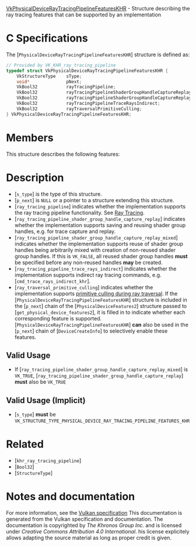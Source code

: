 [VkPhysicalDeviceRayTracingPipelineFeaturesKHR](https://www.khronos.org/registry/vulkan/specs/1.3-extensions/man/html/VkPhysicalDeviceRayTracingPipelineFeaturesKHR.html) - Structure describing the ray tracing features that can be supported by an implementation

# C Specifications
The [`PhysicalDeviceRayTracingPipelineFeaturesKHR`] structure is defined
as:
```c
// Provided by VK_KHR_ray_tracing_pipeline
typedef struct VkPhysicalDeviceRayTracingPipelineFeaturesKHR {
    VkStructureType    sType;
    void*              pNext;
    VkBool32           rayTracingPipeline;
    VkBool32           rayTracingPipelineShaderGroupHandleCaptureReplay;
    VkBool32           rayTracingPipelineShaderGroupHandleCaptureReplayMixed;
    VkBool32           rayTracingPipelineTraceRaysIndirect;
    VkBool32           rayTraversalPrimitiveCulling;
} VkPhysicalDeviceRayTracingPipelineFeaturesKHR;
```

# Members
This structure describes the following features:

# Description
- [`s_type`] is the type of this structure.
- [`p_next`] is `NULL` or a pointer to a structure extending this structure.
- [`ray_tracing_pipeline`] indicates whether the implementation supports the ray tracing pipeline functionality. See [Ray Tracing](https://www.khronos.org/registry/vulkan/specs/1.3-extensions/html/vkspec.html#ray-tracing).
- [`ray_tracing_pipeline_shader_group_handle_capture_replay`] indicates whether the implementation supports saving and reusing shader group handles, e.g. for trace capture and replay.
- [`ray_tracing_pipeline_shader_group_handle_capture_replay_mixed`] indicates whether the implementation supports reuse of shader group handles being arbitrarily mixed with creation of non-reused shader group handles. If this is `VK_FALSE`, all reused shader group handles  **must**  be specified before any non-reused handles  **may**  be created.
- [`ray_tracing_pipeline_trace_rays_indirect`] indicates whether the implementation supports indirect ray tracing commands, e.g. [`cmd_trace_rays_indirect_khr`].
- [`ray_traversal_primitive_culling`] indicates whether the implementation supports [primitive culling during ray traversal](https://www.khronos.org/registry/vulkan/specs/1.3-extensions/html/vkspec.html#ray-traversal-culling-primitive).
If the [`PhysicalDeviceRayTracingPipelineFeaturesKHR`] structure is included in the [`p_next`] chain of the
[`PhysicalDeviceFeatures2`] structure passed to
[`get_physical_device_features2`], it is filled in to indicate whether each
corresponding feature is supported.
[`PhysicalDeviceRayTracingPipelineFeaturesKHR`] **can**  also be used in the [`p_next`] chain of
[`DeviceCreateInfo`] to selectively enable these features.
## Valid Usage
-    If [`ray_tracing_pipeline_shader_group_handle_capture_replay_mixed`] is `VK_TRUE`, [`ray_tracing_pipeline_shader_group_handle_capture_replay`] **must**  also be `VK_TRUE`

## Valid Usage (Implicit)
-  [`s_type`] **must**  be `VK_STRUCTURE_TYPE_PHYSICAL_DEVICE_RAY_TRACING_PIPELINE_FEATURES_KHR`

# Related
- [`khr_ray_tracing_pipeline`]
- [`Bool32`]
- [`StructureType`]

# Notes and documentation
For more information, see the [Vulkan specification](https://www.khronos.org/registry/vulkan/specs/1.3-extensions/html/vkspec.html)
This documentation is generated from the Vulkan specification and documentation.
The documentation is copyrighted by *The Khronos Group Inc.* and is licensed under *Creative Commons Attribution 4.0 International*.
his license explicitely allows adapting the source material as long as proper credit is given.
        